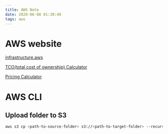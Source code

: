 ```yaml
---
title: AWS Note
date: 2020-06-08 01:30:49
tags: aws
---
```


# AWS website

[infrastructure.aws](https://infrastructure.aws/)

[TCO(total cost of ownership) Calculator](http://awstcocalculator.com/)

[Pricing Calculator](https://calculator.aws/#/)

# AWS CLI

## Upload folder to S3

``` bash
aws s3 cp <path-to-source-folder> s3://<path-to-target-folder> --recursive --exclude ".DS_Store"
```